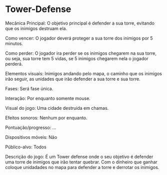 # Tower-Defense

Mecânica Principal:
O objetivo principal é defender a sua torre, evitando que os inimigos destruam ela.

Como vencer:
O jogador deverá proteger a sua torre dos inimigos por 5 minutos.

Como perder:
O jogador ira perder se os inimigos chegarem na sua torre, ou seja, sua torre tem 5 vidas, se 5 inimigos chegarem nela o jogador perderá.

Elementos visuais:
Inimigos andando pelo mapa, o caminho que os inimigos irão seguir, as unidades que irão defender a sua torre e sua torre.

Fases:
Será fase única.

Interação:
Por enquanto somente mouse.

Visual do jogo:
Uma cidade destruida em chamas.

Efeitos sonoros:
Nenhum por enquanto.

Pontuação/progresso:
...

Dispositivos móveis:
Não

Público-alvo:
Todos

Descrição do jogo:
É um Tower defense onde o seu objetivo é defender uma torre de inimigos que irão tentar quebrar. Com o dinheiro que ganhar coloque unidadades no mapa para defender a torre e derrotar os inimigos.











